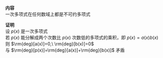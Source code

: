 **内容**  
一次多项式在任何数域上都是不可约多项式  
  
**证明**  
设 $p(x)$ 是一次多项式  
若 $p(x)$ 能分解成两个次数比 $p(x)$ 次数低的多项式的乘积，即 $p(x)=a(x)b(x)$  
则 $\rm{deg}[a(x)]=0,\ \rm{deg}[b(x)]=0$  
与 $\rm{deg}[p(x)]=\rm{deg}[a(x)]+\rm{deg}[b(x)]$ 矛盾  
  
